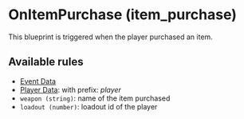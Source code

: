# OnItemPurchase (item_purchase)

This blueprint is triggered when the player purchased an item.

## Available rules

- [Event Data](GlobalEventData.md)
- [Player Data](GlobalPlayerData.md): with prefix: *player*
- `weapon (string)`: name of the item purchased
- `loadout (number)`: loadout id of the player
